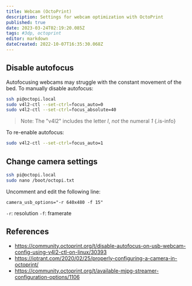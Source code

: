 ```yaml
---
title: Webcam (OctoPrint)
description: Settings for webcam optimization with OctoPrint
published: true
date: 2023-03-24T02:19:20.085Z
tags: #3dp, octoprint
editor: markdown
dateCreated: 2022-10-07T16:35:30.068Z
---
```


## Disable autofocus

Autofocusing webcams may struggle with the constant movement of the bed. To manually disable autofocus:
```bash
ssh pi@octopi.local
sudo v4l2-ctl --set-ctrl=focus_auto=0
sudo v4l2-ctl --set-ctrl=focus_absolute=40
```

> Note: The "v4l2" includes the letter *l*, *not* the numeral *1*
{.is-info}


To re-enable autofocus:
```bash
sudo v4l2-ctl --set-ctrl=focus_auto=1
```

## Change camera settings
```bash
ssh pi@octopi.local
sudo nano /boot/octopi.txt
```

Uncomment and edit the following line:
```
camera_usb_options="-r 640x480 -f 15"
```
`-r`: resolution
`-f`: framerate

## References
- https://community.octoprint.org/t/disable-autofocus-on-usb-webcam-config-using-v4l2-ctl-on-linux/30393
- https://iotrant.com/2020/02/25/properly-configuring-a-camera-in-octoprint/
- https://community.octoprint.org/t/available-mjpg-streamer-configuration-options/1106